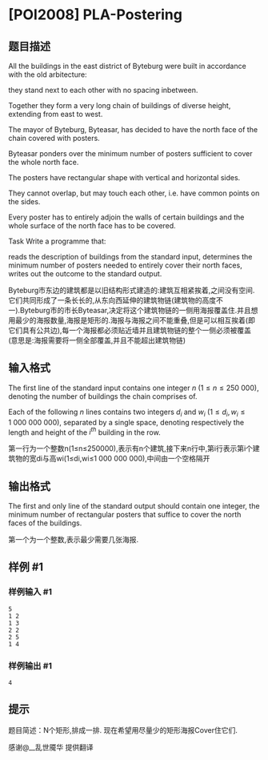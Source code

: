 # [POI2008] PLA-Postering

## 题目描述

All the buildings in the east district of Byteburg were built    in accordance with the old arbitecture:

they stand next to each other with no spacing inbetween.

Together they form a very long chain of buildings of diverse    height, extending from east to west.

The mayor of Byteburg, Byteasar, has decided to have the north face    of the chain covered with posters.

Byteasar ponders over the minimum number of posters sufficient to    cover the whole north face.

The posters have rectangular shape with vertical and horizontal sides.

They cannot overlap, but may touch each other, i.e. have common points    on the sides.

Every poster has to entirely adjoin the walls of certain buildings    and the whole surface of the north face has to be covered.

Task      Write a programme that:

reads the description of buildings from the standard input,                      determines the minimum number of posters needed to entirely cover their north faces,                      writes out the outcome to the standard output.

Byteburg市东边的建筑都是以旧结构形式建造的:建筑互相紧挨着,之间没有空间.它们共同形成了一条长长的,从东向西延伸的建筑物链(建筑物的高度不一).Byteburg市的市长Byteasar,决定将这个建筑物链的一侧用海报覆盖住.并且想用最少的海报数量,海报是矩形的.海报与海报之间不能重叠,但是可以相互挨着(即它们具有公共边),每一个海报都必须贴近墙并且建筑物链的整个一侧必须被覆盖(意思是:海报需要将一侧全部覆盖,并且不能超出建筑物链)

## 输入格式

The first line of the standard input contains one integer $n$ ($1\le n\le 250\ 000$), denoting the number of buildings the chain      comprises of.

Each of the following $n$ lines contains two integers $d_i$ and $w_i$ ($1\le d_i,w_i\le 1\ 000\ 000\ 000$),      separated by a single space, denoting respectively the length and height      of the $i^{th}$ building in the row.

第一行为一个整数n(1≤n≤250000),表示有n个建筑,接下来n行中,第i行表示第i个建筑物的宽di与高wi(1≤di,wi≤1 000 000 000),中间由一个空格隔开

## 输出格式

The first and only line of the standard output should contain one integer,      the minimum number of rectangular posters that suffice to cover the north faces      of the buildings.

第一个为一个整数,表示最少需要几张海报.

## 样例 #1

### 样例输入 #1

```
5
1 2
1 3
2 2
2 5
1 4
```

### 样例输出 #1

```
4
```

## 提示

题目简述：N个矩形,排成一排. 现在希望用尽量少的矩形海报Cover住它们.

感谢@\_\_乱世魇华 提供翻译